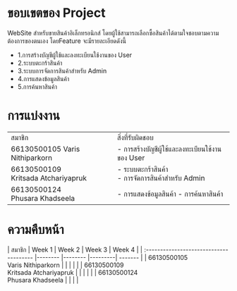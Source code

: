 <h1>
  ขอบเขตของ Project
</h1>
<p>
  WebSite สำหรับขายสินค้าอิเล็กทรอนิกส์ โดยผู้ใช้สามารถเลือกซื้อสินค้าได้ตามใจชอบตามความต้องการของตนเอง โดยFeature จะมีรายละเอียดดังนี้
</p>
<ul>
  <li>
    1.การสร้างบัญชีผู้ใช้และลงทะเบียนใช้งานของ User
  </li>
  <li>
    2.ระบบตะกร้าสินค้า
  </li>
  <li>
    3.ระบบการจัดการสินค้าสำหรับ Admin
  </li>
  <li>
    4.การแสดงข้อมูลสินค้า
  </li>
  <li>
    5.การค้นหาสินค้า
  </li>
</ul>
<h1>
  การแบ่งงาน
</h1>
<table>
  <tr>
    <td> สมาชิก </td>
    <td> สิ่งที่รับผิดชอบ</td>
  </tr>
  <tr>
    <td>66130500105 Varis Nithiparkorn </td>
    <td> - การสร้างบัญชีผู้ใช้และลงทะเบียนใช้งานของ User</td>
  </tr>
  <tr>
    <td>66130500109<br> Kritsada Atchariyapruk</td>
    <td> - ระบบตะกร้าสินค้า<br> - การจัดการสินค้าสำหรับ Admin </td>
  </tr>
  <tr>
    <td>66130500124<br> Phusara Khadseela</td>
    <td> - การแสดงข้อมูลสินค้า - การค้นหาสินค้า</td>
  </tr>
</table>
<h1>
  ความคืบหน้า
</h1>
| สมาชิก                             | Week 1     | Week 2 | Week 3 | Week 4 |
| :--------------------------------------   |-------- |-------- |---------| ------- |
|  66130500105<br> Varis Nithiparkorn    | |  |  | |
| 66130500109<br> Kritsada Atchariyapruk |  |  |  |  |
| 66130500124<br> Phusara Khadseela      |   | |   | 
